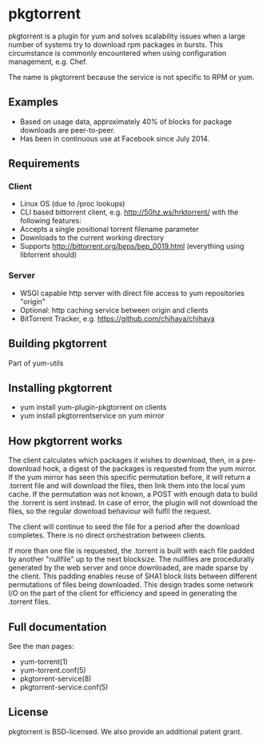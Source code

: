 # pkgtorrent
pkgtorrent is a plugin for yum and solves scalability issues when a large
number of systems try to download rpm packages in bursts. This circumstance is
commonly encountered when using configuration management, e.g. Chef.

The name is pkgtorrent because the service is not specific to RPM or yum.

## Examples

* Based on usage data, approximately 40% of blocks for package downloads are
  peer-to-peer.
* Has been in continuous use at Facebook since July 2014.

## Requirements

### Client

* Linux OS (due to /proc lookups)
* CLI based bittorrent client, e.g. http://50hz.ws/hrktorrent/ with the
  following features:
 * Accepts a single positional torrent filename parameter
 * Downloads to the current working directory
 * Supports http://bittorrent.org/beps/bep_0019.html (everything using
   libtorrent should)

### Server

* WSGI capable http server with direct file access to yum repositories "origin"
* Optional: http caching service between origin and clients
* BitTorrent Tracker, e.g. https://github.com/chihaya/chihaya

## Building pkgtorrent

Part of yum-utils

## Installing pkgtorrent

* yum install yum-plugin-pkgtorrent on clients
* yum install pkgtorrentservice on yum mirror

## How pkgtorrent works

The client calculates which packages it wishes to download, then, in a
pre-download hook, a digest of the packages is requested from the yum mirror.
If the yum mirror has seen this specific permutation before, it will
return a .torrent file and will download the files, then link them into the
local yum cache. If the permutation was not known, a POST with enough data
to build the .torrent is sent instead. In case of error, the plugin will not
download the files, so the regular download behaviour will fulfil the request.

The client will continue to seed the file for a period after the download
completes. There is no direct orchestration between clients.

If more than one file is requested, the .torrent is built with each file padded
by another "nullfile" up to the next blocksize. The nullfiles are procedurally
generated by the web server and once downloaded, are made sparse by the client.
This padding enables reuse of SHA1 block lists between different permutations
of files being downloaded. This design trades some network I/O on the part
of the client for efficiency and speed in generating the .torrent files.

## Full documentation

See the man pages:

* yum-torrent(1)
* yum-torrent.conf(5)
* pkgtorrent-service(8)
* pkgtorrent-service.conf(5)

## License
pkgtorrent is BSD-licensed. We also provide an additional patent grant.
